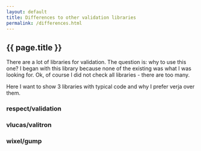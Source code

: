 ```yaml
---
layout: default
title: Differences to other validation libraries
permalink: /differences.html
---
```

## {{ page.title }}

There are a lot of libraries for validation. The question is: why to use this one? I began with this library because
none of the existing was what I was looking for. Ok, of course I did not check all libraries - there are too many.

Here I want to show 3 libraries with typical code and why I prefer verja over them.

### respect/validation

### vlucas/valitron

### wixel/gump
